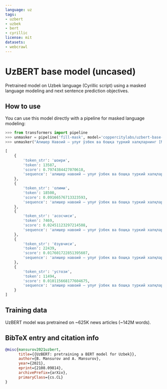 ```yaml
---
language: uz
tags:
- uzbert
- uzbek
- bert
- cyrillic
license: mit
datasets:
- webcrawl
---
```


# UzBERT base model (uncased)

Pretrained model on Uzbek language (Cyrillic script) using a masked
language modeling and next sentence prediction objectives.

## How to use

You can use this model directly with a pipeline for masked language modeling:

```python
>>> from transformers import pipeline
>>> unmasker = pipeline('fill-mask', model='coppercitylabs/uzbert-base-uncased')
>>> unmasker("Алишер Навоий – улуғ ўзбек ва бошқа туркий халқларнинг [MASK], мутафаккири ва давлат арбоби бўлган.")

[
    {
        'token_str': 'шоири',
        'token': 13587,
        'score': 0.7974384427070618,
        'sequence': 'алишер навоий – улуғ ўзбек ва бошқа туркий халқларнинг шоири, мутафаккир ##и ва давлат арбоби бўлган.'
    },
    {
        'token_str': 'олими',
        'token': 18500,
        'score': 0.09166576713323593,
        'sequence': 'алишер навоий – улуғ ўзбек ва бошқа туркий халқларнинг олими, мутафаккир ##и ва давлат арбоби бўлган.'
    },
    {
        'token_str': 'асосчиси',
        'token': 7469,
        'score': 0.02451123297214508,
        'sequence': 'алишер навоий – улуғ ўзбек ва бошқа туркий халқларнинг асосчиси, мутафаккир ##и ва давлат арбоби бўлган.'
    },
    {
        'token_str': 'ёзувчиси',
        'token': 22439,
        'score': 0.017601722851395607,
        'sequence': 'алишер навоий – улуғ ўзбек ва бошқа туркий халқларнинг ёзувчиси, мутафаккир ##и ва давлат арбоби бўлган.'
    },
    {
        'token_str': 'устози',
        'token': 11494,
        'score': 0.010115668177604675,
        'sequence': 'алишер навоий – улуғ ўзбек ва бошқа туркий халқларнинг устози, мутафаккир ##и ва давлат арбоби бўлган.'
    }
]
```

## Training data

UzBERT model was pretrained on \~625K news articles (\~142M words).

## BibTeX entry and citation info
```bibtex
@misc{mansurov2021uzbert,
      title={{UzBERT: pretraining a BERT model for Uzbek}},
      author={B. Mansurov and A. Mansurov},
      year={2021},
      eprint={2108.09814},
      archivePrefix={arXiv},
      primaryClass={cs.CL}
}
```
